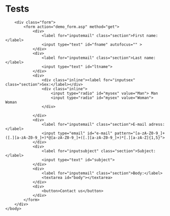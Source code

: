 Tests
=====
<html lang="en">
    <head>
        <title>Jose test2 page</title>
        <meta charset="UTF-8">
        <meta http-equiv="X-UA-Compatible" content="IE=edge">
        <meta name="viewport" content="width=device-width, initial-scale=1">
        <link rel="stylesheet" type="text/css" href="stylesheet.css"/>
        <!--<link href="//maxcdn.bootstrapcdn.com/bootswatch/3.2.0/cosmo/bootstrap.min.css" rel="stylesheet"> -->
    </head>
    <body>
        
        <div class="form">
            <form action="demo_form.asp" method="get">
                <div>
                    <label for="inputemail" class="section">First name: </label>
                    <input type="text" id="fname" autofocus="" >
                </div>
                <div>
                    <label for="inputemail" class="section">Last name: </label>
                    <input type="text" id="ltname">
                </div>
                <div>
                    <div class="inline"><label for="inputsex" class="section">Sex:</label></div>
                    <div class="inline">
                        <input type="radio" id="mysex" value="Man"> Man
                        <input type="radio" id="mysex" value="Woman"> Woman
                    </div>
                                        
                </div>
                <div>
                    <label for="inputemail" class="section">E-mail adress: </label>
                    <input type="email" id="e-mail" pattern="[a-zA-Z0-9_]+([.][a-zA-Z0-9_]+)*@[a-zA-Z0-9_]+([.][a-zA-Z0-9_]+)*[.][a-zA-Z]{1,5}">                
                </div>
                <div>
                    <label for="inputsubject" class="section">Subject: </label>
                    <input type="text" id="subject">
                </div>
                <div>
                    <label for="inputemail" class="section">Body:</label>
                    <textarea id="body"></textarea>
                </div>
                <div>
                    <button>Contact us</button>
                </div>
            </form>
        </div>
    </body>
</html>
